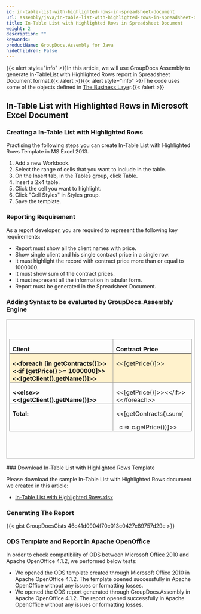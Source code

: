 ```yaml
---
id: in-table-list-with-highlighted-rows-in-spreadsheet-document
url: assembly/java/in-table-list-with-highlighted-rows-in-spreadsheet-document
title: In-Table List with Highlighted Rows in Spreadsheet Document
weight: 2
description: ""
keywords: 
productName: GroupDocs.Assembly for Java
hideChildren: False
---
```

{{< alert style="info" >}}In this article, we will use GroupDocs.Assembly to generate In-TableList with Highlighted Rows report in Spreadsheet Document format.{{< /alert >}}{{< alert style="info" >}}The code uses some of the objects defined in [The Business Laye](https://docs.groupdocs.com/assembly/java/the-business-layer/)r.{{< /alert >}}

## In-Table List with Highlighted Rows in Microsoft Excel Document

### Creating a In-Table List with Highlighted Rows

Practising the following steps you can create In-Table List with Highlighted Rows Template in MS Excel 2013.

1.  Add a new Workbook.
2.  Select the range of cells that you want to include in the table.
3.  On the Insert tab, in the Tables group, click Table.
4.  Insert a 2x4 table.
5.  Click the cell you want to highlight.
6.  Click "Cell Styles" in Styles group.
7.  Save the template.

### Reporting Requirement

As a report developer, you are required to represent the following key requirements:

*   Report must show all the client names with price.
*   Show single client and his single contract price in a single row.
*   It must highlight the record with contract price more than or equal to 1000000.
*   It must show sum of the contract prices.
*   It must represent all the information in tabular form.
*   Report must be generated in the Spreadsheet Document.

### Adding Syntax to be evaluated by GroupDocs.Assembly Engine

<table class="MsoTableGridLight" border="1" cellspacing="0" cellpadding="0" style="border-collapse: collapse; border-top-color: initial; border-top-style: none; border-top-width: initial; border-right-color: initial; border-right-style: none; border-right-width: initial; border-bottom-color: initial; border-bottom-style: none; border-bottom-width: initial; border-left-color: initial; border-left-style: none; border-left-width: initial;"><tbody><tr><td width="623" valign="top" style="width: 467.25pt; border-top-color: rgb(191, 191, 191); border-top-style: solid; border-top-width: 1pt; border-right-color: rgb(191, 191, 191); border-right-style: solid; border-right-width: 1pt; border-bottom-color: rgb(191, 191, 191); border-bottom-style: solid; border-bottom-width: 1pt; border-left-color: rgb(191, 191, 191); border-left-style: solid; border-left-width: 1pt; padding-top: 0in; padding-right: 5.4pt; padding-bottom: 0in; padding-left: 5.4pt;"><p class="MsoNormal" style="margin-bottom: 0.0001pt; line-height: normal;">&nbsp;</p><table class="MsoTable15Grid1Light" border="1" cellspacing="0" cellpadding="0" style="border-collapse: collapse; border-top-color: initial; border-top-style: none; border-top-width: initial; border-right-color: initial; border-right-style: none; border-right-width: initial; border-bottom-color: initial; border-bottom-style: none; border-bottom-width: initial; border-left-color: initial; border-left-style: none; border-left-width: initial;"><tbody><tr><td width="370" valign="top" style="width: 277.6pt; border-top-color: rgb(153, 153, 153); border-top-style: solid; border-top-width: 1pt; border-right-color: rgb(153, 153, 153); border-right-style: solid; border-right-width: 1pt; border-bottom-color: rgb(102, 102, 102); border-bottom-style: solid; border-bottom-width: 1.5pt; border-left-color: rgb(153, 153, 153); border-left-style: solid; border-left-width: 1pt; padding-top: 0in; padding-right: 5.4pt; padding-bottom: 0in; padding-left: 5.4pt;"><p class="MsoNormal" style="margin-bottom: 0.0001pt; line-height: normal;"><b>Client</b></p></td><td width="238" valign="top" style="width: 178.35pt; border-top-color: rgb(153, 153, 153); border-top-style: solid; border-top-width: 1pt; border-left-color: initial; border-left-style: none; border-left-width: initial; border-bottom-color: rgb(102, 102, 102); border-bottom-style: solid; border-bottom-width: 1.5pt; border-right-color: rgb(153, 153, 153); border-right-style: solid; border-right-width: 1pt; padding-top: 0in; padding-right: 5.4pt; padding-bottom: 0in; padding-left: 5.4pt;"><p class="MsoNormal" style="margin-bottom: 0.0001pt; line-height: normal;"><b>Contract Price</b></p></td></tr><tr><td width="370" valign="top" style="width: 277.6pt; border-top-color: initial; border-top-style: none; border-top-width: initial; border-right-color: rgb(153, 153, 153); border-right-style: solid; border-right-width: 1pt; border-bottom-color: rgb(153, 153, 153); border-bottom-style: solid; border-bottom-width: 1pt; border-left-color: rgb(153, 153, 153); border-left-style: solid; border-left-width: 1pt; background-color: rgb(255, 242, 204); background-image: initial; padding-top: 0in; padding-right: 5.4pt; padding-bottom: 0in; padding-left: 5.4pt;"><p class="MsoNormal" style="margin-bottom: 0.0001pt; line-height: normal;"><b>&lt;&lt;foreach [in getContracts()]&gt;&gt;&lt;&lt;if [getPrice() &gt;= 1000000]&gt;&gt;&lt;&lt;[getClient().getName()]&gt;&gt;</b></p></td><td width="238" valign="top" style="width: 178.35pt; border-top-color: initial; border-top-style: none; border-top-width: initial; border-left-color: initial; border-left-style: none; border-left-width: initial; border-bottom-color: rgb(153, 153, 153); border-bottom-style: solid; border-bottom-width: 1pt; border-right-color: rgb(153, 153, 153); border-right-style: solid; border-right-width: 1pt; background-color: rgb(255, 242, 204); background-image: initial; padding-top: 0in; padding-right: 5.4pt; padding-bottom: 0in; padding-left: 5.4pt;"><p class="MsoNormal" style="margin-bottom: 0.0001pt; line-height: normal;">&lt;&lt;[getPrice()]&gt;&gt;</p></td></tr><tr><td width="370" valign="top" style="width: 277.6pt; border-top-color: initial; border-top-style: none; border-top-width: initial; border-right-color: rgb(153, 153, 153); border-right-style: solid; border-right-width: 1pt; border-bottom-color: rgb(153, 153, 153); border-bottom-style: solid; border-bottom-width: 1pt; border-left-color: rgb(153, 153, 153); border-left-style: solid; border-left-width: 1pt; padding-top: 0in; padding-right: 5.4pt; padding-bottom: 0in; padding-left: 5.4pt;"><p class="MsoNormal" style="margin-bottom: 0.0001pt; line-height: normal;"><b>&lt;&lt;else&gt;&gt;&lt;&lt;[getClient().getName()]&gt;&gt;</b></p></td><td width="238" valign="top" style="width: 178.35pt; border-top-color: initial; border-top-style: none; border-top-width: initial; border-left-color: initial; border-left-style: none; border-left-width: initial; border-bottom-color: rgb(153, 153, 153); border-bottom-style: solid; border-bottom-width: 1pt; border-right-color: rgb(153, 153, 153); border-right-style: solid; border-right-width: 1pt; padding-top: 0in; padding-right: 5.4pt; padding-bottom: 0in; padding-left: 5.4pt;"><p class="MsoNormal" style="margin-bottom: 0.0001pt; line-height: normal;">&lt;&lt;[getPrice()]&gt;&gt;&lt;&lt;/if&gt;&gt;&lt;&lt;/foreach&gt;&gt;</p></td></tr><tr><td width="370" valign="top" style="width: 277.6pt; border-top-color: initial; border-top-style: none; border-top-width: initial; border-right-color: rgb(153, 153, 153); border-right-style: solid; border-right-width: 1pt; border-bottom-color: rgb(153, 153, 153); border-bottom-style: solid; border-bottom-width: 1pt; border-left-color: rgb(153, 153, 153); border-left-style: solid; border-left-width: 1pt; padding-top: 0in; padding-right: 5.4pt; padding-bottom: 0in; padding-left: 5.4pt;"><p class="MsoNormal" style="margin-bottom: 0.0001pt; line-height: normal;"><b>Total:</b></p></td><td width="238" valign="top" style="width: 178.35pt; border-top-color: initial; border-top-style: none; border-top-width: initial; border-left-color: initial; border-left-style: none; border-left-width: initial; border-bottom-color: rgb(153, 153, 153); border-bottom-style: solid; border-bottom-width: 1pt; border-right-color: rgb(153, 153, 153); border-right-style: solid; border-right-width: 1pt; padding-top: 0in; padding-right: 5.4pt; padding-bottom: 0in; padding-left: 5.4pt;"><p class="MsoNormal" style="margin-bottom: 0.0001pt; line-height: normal;">&lt;&lt;[getContracts().sum(</p><p class="MsoNormal" style="margin-bottom: 0.0001pt; line-height: normal;">&nbsp; c =&gt; c.getPrice())]&gt;&gt;</p></td></tr></tbody></table><p class="MsoNormal" style="margin-bottom: 0.0001pt; line-height: normal;">&nbsp;</p><p class="MsoNormal" style="margin-bottom: 0.0001pt; line-height: normal;">&nbsp;</p></td></tr></tbody></table>
### Download In-Table List with Highlighted Rows Template

Please download the sample In-Table List with Highlighted Rows document we created in this article:

*   [In-Table List with Highlighted Rows.xlsx](https://github.com/groupdocs-assembly/GroupDocs.Assembly-for-Java/blob/master/Examples/GroupDocs.Assembly.Examples.Java/Data/Storage/Spreadsheet%20Templates/In-Table%20List%20with%20Highlighted%20Rows.xlsx?raw=true)

### Generating The Report

{{< gist GroupDocsGists 46c41d0904f70c013c0427c89757d29e >}}



### ODS Template and Report in Apache OpenOffice

In order to check compatibility of ODS between Microsoft Office 2010 and Apache OpenOffice 4.1.2, we performed below tests:

*   We opened the ODS template created through Microsoft Office 2010 in Apache OpenOffice 4.1.2. The template opened successfully in Apache OpenOffice without any issues or formatting losses.
*   We opened the ODS report generated through GroupDocs.Assembly in Apache OpenOffice 4.1.2. The report opened successfully in Apache OpenOffice without any issues or formatting losses.
